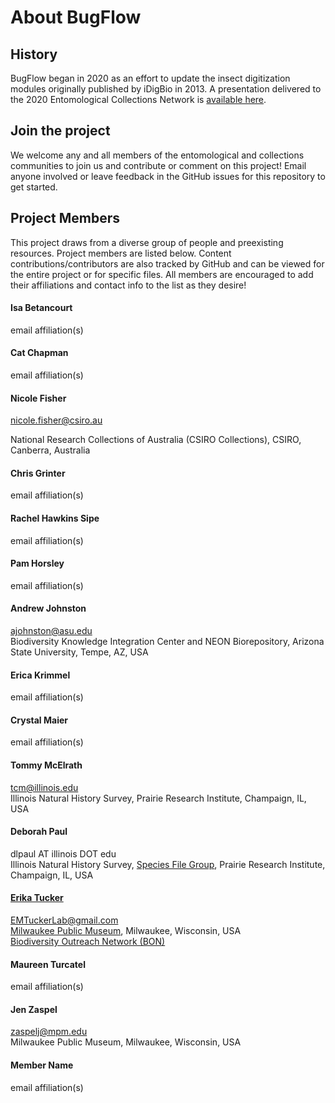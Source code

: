 # About BugFlow

## History
BugFlow began in 2020 as an effort to update the insect digitization modules originally published by iDigBio in 2013. A presentation delivered to the 2020 Entomological Collections Network is [available here](https://drive.google.com/file/d/13Rhvdy_b7Ic-PHJ2STMuRD0_DwM6gWQj/view?usp=sharing).

## Join the project
We welcome any and all members of the entomological and collections communities to join us and contribute or comment on this project! Email anyone involved or leave feedback in the GitHub issues for this repository to get started.

## Project Members
This project draws from a diverse group of people and preexisting resources. Project members are listed below.  Content contributions/contributors are also tracked by GitHub and can be viewed for the entire project or for specific files. All members are encouraged to add their affiliations and contact info to the list as they desire!

#### Isa Betancourt
email
affiliation(s)
#### Cat Chapman
email
affiliation(s)
#### Nicole Fisher
nicole.fisher@csiro.au

National Research Collections of Australia (CSIRO Collections), CSIRO, Canberra, Australia
#### Chris Grinter
email
affiliation(s)
#### Rachel Hawkins Sipe
email
affiliation(s)
#### Pam Horsley
email
affiliation(s)
#### Andrew Johnston
ajohnston@asu.edu  
Biodiversity Knowledge Integration Center and NEON Biorepository, Arizona State University, Tempe, AZ, USA
#### Erica Krimmel
email
affiliation(s)

#### Crystal Maier
email
affiliation(s)
#### Tommy McElrath
tcm@illinois.edu  
Illinois Natural History Survey, Prairie Research Institute, Champaign, IL, USA
#### Deborah Paul
dlpaul AT illinois DOT edu  
Illinois Natural History Survey, [Species File Group](https://speciesfilegroup.org/), Prairie Research Institute, Champaign, IL, USA

#### [Erika Tucker](https://bug.news/about/)
EMTuckerLab@gmail.com \
[Milwaukee Public Museum](https://www.mpm.edu/), Milwaukee, Wisconsin, USA \
[Biodiversity Outreach Network (BON)](https://www.bon-earth.org)  

#### Maureen Turcatel
email
affiliation(s)
#### Jen Zaspel
zaspelj@mpm.edu \
Milwaukee Public Museum, Milwaukee, Wisconsin, USA

#### Member Name
email
affiliation(s)
